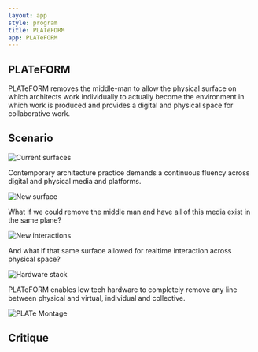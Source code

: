 ```yaml
---
layout: app
style: program
title: PLATeFORM
app: PLATeFORM
---
```

##	PLATeFORM

PLATeFORM removes the middle-man to allow the physical surface on which architects work individually to actually become the environment in which work is produced and provides a digital and physical space for collaborative work.


## Scenario

![Current surfaces](https://raw.github.com/site2site/site2site.github.io/master/programs/plat\(e\)form/images/PLATeFORM%20concept%20diagrams-01.jpg)

Contemporary architecture practice demands a  continuous fluency across digital and physical media and platforms.
  
![New surface](https://raw.github.com/site2site/site2site.github.io/master/programs/plat\(e\)form/images/PLATeFORM%20concept%20diagrams-02.jpg)

What if we could remove the middle man and have all of this media exist in the same plane?
  
![New interactions](https://raw.github.com/site2site/site2site.github.io/master/programs/plat\(e\)form/images/PLATeFORM%20concept%20diagrams-03.jpg)

And what if that same surface allowed for realtime interaction across physical space?
  
![Hardware stack](https://raw.github.com/site2site/site2site.github.io/master/programs/plat\(e\)form/images/PLATeFORM%20concept%20diagrams-04.jpg)

PLATeFORM enables low tech hardware to completely remove any line between physical and virtual, individual and collective.
  
![PLATe Montage](https://raw.github.com/site2site/site2site.github.io/master/programs/plat\(e\)form/images/PLATeFORM%20montage.jpg)





## Critique

